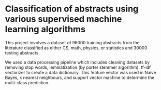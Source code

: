 # Classification of abstracts using various supervised machine learning algorithms

This project involves a dataset of 96000 training abstracts from the literature classified as either CS, math, physics, or statistics and 30000 testing abstracts. 

We used a data processing pipeline which includes cleaning datasets by removing stop words, lemmatization (by porter stemmer algorithm), tf-idf vectorizer to create a data dictionary. This feature vector was used in Naive Bayes, k nearest neighbours, and support vector machine to determine the multi-class prediction.
